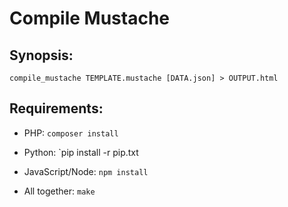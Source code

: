 Compile Mustache
================

Synopsis:
---------

    compile_mustache TEMPLATE.mustache [DATA.json] > OUTPUT.html

Requirements:
-------------

* PHP: `composer install`

* Python: `pip install -r pip.txt

* JavaScript/Node: `npm install`

* All together: `make`


